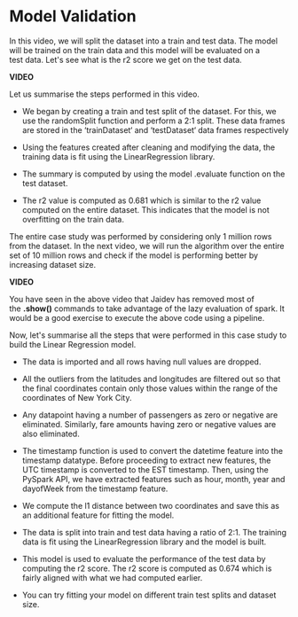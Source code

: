 # Model Validation

In this video, we will split the dataset into a train and test data. The model will be trained on the train data and this model will be evaluated on a test data. Let's see what is the r2 score we get on the test data.

**VIDEO**

Let us summarise the steps performed in this video.

-   We began by creating a train and test split of the dataset. For this, we use the randomSplit function and perform a 2:1 split. These data frames are stored in the ‘trainDataset‘ and ‘testDataset‘ data frames respectively
    
-   Using the features created after cleaning and modifying the data, the training data is fit using the LinearRegression library.
    
-   The summary is computed by using the model .evaluate function on the test dataset.
    
-   The r2 value is computed as 0.681 which is similar to the r2 value computed on the entire dataset. This indicates that the model is not overfitting on the train data.
    

The entire case study was performed by considering only 1 million rows from the dataset. In the next video, we will run the algorithm over the entire set of 10 million rows and check if the model is performing better by increasing dataset size.

**VIDEO**

You have seen in the above video that Jaidev has removed most of the **.show()** commands to take advantage of the lazy evaluation of spark. It would be a good exercise to execute the above code using a pipeline.

Now, let's summarise all the steps that were performed in this case study to build the Linear Regression model.

-   The data is imported and all rows having null values are dropped.
    
-   All the outliers from the latitudes and longitudes are filtered out so that the final coordinates contain only those values within the range of the coordinates of New York City.
    
-   Any datapoint having a number of passengers as zero or negative are eliminated. Similarly, fare amounts having zero or negative values are also eliminated.
    
-   The timestamp function is used to convert the datetime feature into the timestamp datatype. Before proceeding to extract new features, the UTC timestamp is converted to the EST timestamp. Then, using the PySpark API, we have extracted features such as hour, month, year and dayofWeek from the timestamp feature.
    
-   We compute the l1 distance between two coordinates and save this as an additional feature for fitting the model.
    
-   The data is split into train and test data having a ratio of 2:1. The training data is fit using the LinearRegression library and the model is built.
    
-   This model is used to evaluate the performance of the test data by computing the r2 score. The r2 score is computed as 0.674 which is fairly aligned with what we had computed earlier.
    
-   You can try fitting your model on different train test splits and dataset size.